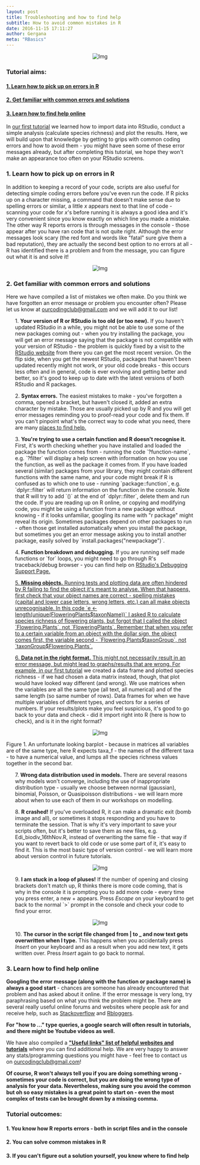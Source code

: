 ```yaml
---
layout: post
title: Troubleshooting and how to find help
subtitle: How to avoid common mistakes in R
date: 2016-11-15 17:11:27
author: Gergana
meta: "RBasics"
---
```

<div class="block">
          <center><img src="{{ site.baseurl }}/img/tutheader2.png" alt="Img"></center>
        </div>

### Tutorial aims:

#### <a href="#id">1. Learn how to pick up on errors in R</a>

#### <a href="#errors">2. Get familiar with common errors and solutions</a>

#### <a href="#help">3. Learn how to find help online</a>

In <a href="https://ourcodingclub.github.io/2016/11/13/intro-to-r.html">our first tutorial</a> we learned how to import data into RStudio, conduct a simple analysis (calculate species richness) and plot the results. Here, we will build upon that knowledge by getting to grips with common coding errors and how to avoid them - you might have seen some of these error messages already, but after completing this tutorial, we hope they won't make an appearance too often on your RStudio screens.

<a name="id"></a>

### 1. Learn how to pick up on errors in R

In addition to keeping a record of your code, scripts are also useful for detecting simple coding errors before you've even run the code. If R picks up on a character missing, a command that doesn't make sense due to spelling errors or similar, a little <i>x</i> appears next to that line of code - scanning your code for <i>x</i>'s before running it is always a good idea and it's very convenient since you know exactly on which line you made a mistake. The other way R reports errors is through messages in the console - those appear after you have ran code that is not quite right. Although the error messages look scary (the red font and words like "fatal" sure give them a bad reputation), they are actually the second best option to no errors at all - R has identified there is a problem and from the message, you can figure out what it is and solve it!

<div class="block">
          <center><img src="{{ site.baseurl }}/img/xandm.png" alt="Img"></center>
        </div>

<a name="errors"></a>

### 2. Get familiar with common errors and solutions

Here we have compiled a list of mistakes we often make. Do you think we have forgotten an error message or problem you encounter often? Please let us know at ourcodingclub@gmail.com and we will add it to our list!

<ul>1. <b>Your version of R or RStudio is too old (or too new).</b> If you haven't updated RStudio in a while, you might not be able to use some of the new packages coming out - when you try installing the package, you will get an error message saying that the package is not compatible with your version of RStudio - the problem is quickly fixed by a visit to the <a href="https://www.rstudio.com/products/rstudio/">RStudio website</a> from there you can get the most recent version. On the flip side, when you get the newest RStudio, packages that haven't been updated recently might not work, or your old code breaks - this occurs less often and in general, code is ever evolving and getting better and better, so it's good to keep up to date with the latest versions of both RStudio and R packages.</ul>

<ul>2. <b>Syntax errors.</b> The easiest mistakes to make - you've forgotten a comma, opened a bracket, but haven't closed it, added an extra character by mistake. Those are usually picked up by R and you will get error messages reminding you to proof-read your code and fix them. If you can't pinpoint what's the correct way to code what you need, there are many <a href="#help">places to find help.</a></ul>

<ul>3. <b>You're trying to use a certain function and R doesn't recognise it.
    </b> First, it's worth checking whether you have installed and loaded the package the function comes from - running the code `?function-name`, e.g. `?filter` will display a help screen with information on how you use the function, as well as the package it comes from. 
    If you have loaded several (similar) packages from your library, they might contain different functions with the same name, and your code might break if R is confused as to which one to use - running `package::function`, e.g. `dplyr::filter` will return information on the function in the console. Note that R will try to add `()` at the end of `dplyr::filter`, delete them and run the code. 
    If you are reading up on R online, or copying and modifying code, you might be using a function from a new package without knowing - if it looks unfamiliar, googling its name with "r package" might reveal its origin. Sometimes packages depend on other packages to run - often those get installed automatically when you install the package, but sometimes you get an error message asking you to install another package, easily solved by `install.packages("newpackage")`.</ul>

<ul>4. <b>Function breakdown and debugging.</b> If you are running self made functions or `for` loops, you might need to go through R's traceback/debug browser - you can find help on <a href="https://support.rstudio.com/hc/en-us/articles/205612627-Debugging-with-RStudio">RStudio's Debugging Support Page.</ul> 

<ul>5. <b>Missing objects.</b> Running tests and plotting data are often hindered by R failing to find the object it's meant to analyse. When that happens, first check that your object names are correct - spelling mistakes (capital and lower case letters, wrong letters, etc.) can all make objects unrecognisable. In this code `e <- length(unique(FloweringPlants$taxonName))` I asked R to calculate species richness of flowering plants, but forgot that I called the object `Flowering.Plants`, not `FloweringPlants`. Remember that when you refer to a certain variable from an object with the dollar sign, the object comes first, the variable second - `Flowering.Plants$taxonGroup`, not `taxonGroup$Flowering.Plants`.</ul>

<ul>6. <b>Data not in the right format.</b> This might not necessarily result in an error message, but might lead to graphs/results that are wrong. For example, in <a href="https://ourcodingclub.github.io/2016/11/13/intro-to-r.html">our first tutorial</a> we created a data frame and plotted species richness - if we had chosen a data matrix instead, though, that plot would have looked way different (and wrong). We use matrices when the variables are all the same type (all text, all numerical) and of the same length (so same number of rows). Data frames for when we have multiple variables of different types, and vectors for a series of numbers. If your results/plots make you feel suspicious, it's good to go back to your data and check - did it import right into R (here is how to check), and is it in the right format?</ul>

<center><img src="{{ site.baseurl }}/img/wrong.png" alt="Img"></center>

Figure 1. An unfortunate looking barplot - because in matrices all variables are of the same type, here R expects taxa_f - the names of the different taxa - to have a numerical value, and lumps all the species richness values together in the second bar.

<ul>7. <b>Wrong data distribution used in models.</b> There are several reasons why models won't converge, including the use of inappropriate distribution type - usually we choose between normal (gaussian), binomial, Poisson, or Quasipoisson distributions - we will learn more about when to use each of them in our workshops on modelling.</ul>

<ul>8. <b>R crashed!</b> If you've overloaded R, it can make a dramatic exit (bomb image and all), or sometimes it stops responding and you have to terminate the session. That is why it's very important to save your scripts often, but it's better to save them as new files, e.g. Edi_biodiv_16thNov.R, instead of overwriting the same file - that way if you want to revert back to old code or use some part of it, it's easy to find it. This is the most basic type of version control - we will learn more about version control in future tutorials.</ul>

<center><img src="{{ site.baseurl }}/img/bomb.png" alt="Img"></center>

<p><ul>9. <b>I am stuck in a loop of pluses!</b> If the number of opening and closing brackets don't match up, R thinks there is more code coming, that is why in the console it is prompting you to add more code - every time you press enter, a new + appears. Press <i>Escape</i> on your keyboard to get back to the normal `>` prompt in the console and check your code to find your error.</ul></p>

<center><img src="{{ site.baseurl }}/img/pluses.png" alt="Img"></center>

<ul>10. <b>The cursor in the script file changed from | to _ and now text gets overwritten when I type.</b> This happens when you accidentally press <i>Insert</i> on your keyboard and as a result when you add new text, it gets written over. Press <i>Insert</i> again to go back to normal.</ul>

<a name="help"></a>

### 3. Learn how to find help online

<b>Googling the error message (along with the function or package name) is always a good start</b> - chances are someone has already encountered that problem and has asked about it online. If the error message is very long, try paraphrasing based on what you think the problem might be. There are several really useful online forums and websites where people ask for and receive help, such as <a href="http://stackoverflow.com ">Stackoverflow</a> and <a href="https://www.r-bloggers.com/">Rbloggers</a>.

<b>For "how to ..." type queries, a google search will often result in tutorials, and there might be Youtube videos as well.</b>

We have also compiled a <a href="https://ourcodingclub.github.io/links/"><b>"Useful links" list of helpful websites and tutorials</b></a> where you can find additional help. We are very happy to answer any stats/programming questions you might have - feel free to contact us on ourcodingclub@gmail.com!

<b>Of course, R won't always tell you if you are doing something wrong - sometimes your code is correct, but you are doing the wrong type of analysis for your data. Nevertheless, making sure you avoid the common but oh so easy mistakes is a great point to start on - even the most complex of tests can be brought down by a missing comma.</b>

### Tutorial outcomes:

#### 1. You know how R reports errors - both in script files and in the console

#### 2. You can solve common mistakes in R

#### 3. If you can't figure out a solution yourself, you know where to find help
